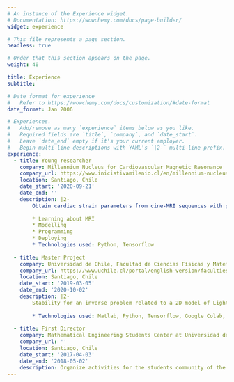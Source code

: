 ```yaml
---
# An instance of the Experience widget.
# Documentation: https://wowchemy.com/docs/page-builder/
widget: experience

# This file represents a page section.
headless: true

# Order that this section appears on the page.
weight: 40

title: Experience
subtitle:

# Date format for experience
#   Refer to https://wowchemy.com/docs/customization/#date-format
date_format: Jan 2006

# Experiences.
#   Add/remove as many `experience` items below as you like.
#   Required fields are `title`, `company`, and `date_start`.
#   Leave `date_end` empty if it's your current employer.
#   Begin multi-line descriptions with YAML's `|2-` multi-line prefix.
experience:
  - title: Young researcher
    company: Millennium Nucleus for Cardiovascular Magnetic Resonance
    company_url: https://www.iniciativamilenio.cl/en/millennium-nucleus-in-cardiovascular-magnetic-resonance/#:~:text=The%20mission%20of%20the%20Millennium,and%20treatment%20of%20cardiovascular%20diseases/
    location: Santiago, Chile
    date_start: '2020-09-21'
    date_end: ''
    description: |2-
        Obtain cardiac strain parameters from cine-MRI sequences with physics-informed neural networks. Responsibilities include:
        
        * Learning about MRI
        * Modelling
        * Programming
        * Deploying
        * Technologies used: Python, Tensorflow
        
  - title: Master Project
    company: Universidad de Chile, Facultad de Ciencias Físicas y Matemáticas
    company_url: https://www.uchile.cl/portal/english-version/faculties-and-institutes/49769/faculty-of-physical-and-mathematical-sciences/
    location: Santiago, Chile
    date_start: '2019-03-05'
    date_end: '2020-10-02'
    description: |2-
        Stability for an inverse problem related to a 2D model of Light Sheet Fluorescence Microscopy based on heat equation and extension of the direct model to the 3D case.   
    
        * Technologies used: Matlab, Python, Tensorflow, Google Colab, High-Performance Computing with [NLHPC](https://www.nlhpc.cl/)  
    
  - title: First Director
    company: Mathematical Engineering Students Center at Universidad de Chile, Facultad de Ciencias Físicas y Matemáticas
    company_url: ''
    location: Santiago, Chile
    date_start: '2017-04-03'
    date_end: '2018-05-02'
    description: Organize activities for the students community of the mathematical engineer career. I organized a baby football tournament, seminars with professors, among others activities.
---
```

